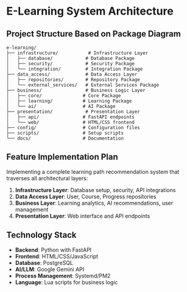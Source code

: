 # E-Learning System Architecture

## Project Structure Based on Package Diagram

```
e-learning/
├── infrastructure/           # Infrastructure Layer
│   ├── database/            # Database Package
│   ├── security/            # Security Package
│   └── integration/         # Integration Package
├── data_access/             # Data Access Layer
│   ├── repositories/        # Repository Package
│   └── external_services/   # External Services Package
├── business/                # Business Logic Layer
│   ├── core/               # Core Package
│   ├── learning/           # Learning Package
│   └── ai/                 # AI Package
├── presentation/            # Presentation Layer
│   ├── api/                # FastAPI endpoints
│   └── web/                # HTML/CSS frontend
├── config/                 # Configuration files
├── scripts/                # Setup scripts
└── docs/                   # Documentation
```

## Feature Implementation Plan

Implementing a complete learning path recommendation system that traverses all architectural layers:

1. **Infrastructure Layer**: Database setup, security, API integrations
2. **Data Access Layer**: User, Course, Progress repositories
3. **Business Layer**: Learning analytics, AI recommendations, user management
4. **Presentation Layer**: Web interface and API endpoints

## Technology Stack

- **Backend**: Python with FastAPI
- **Frontend**: HTML/CSS/JavaScript
- **Database**: PostgreSQL
- **AI/LLM**: Google Gemini API
- **Process Management**: Systemd/PM2
- **Language**: Lua scripts for business logic
